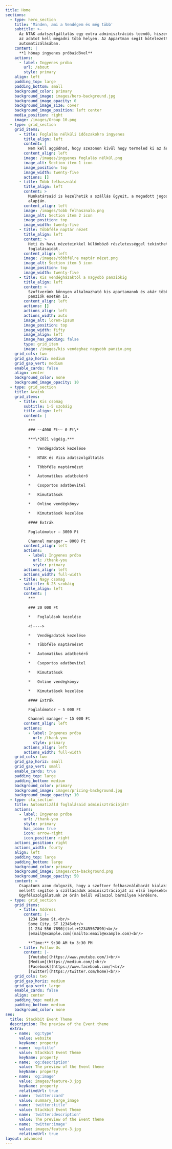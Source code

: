 ```yaml
---
title: Home
sections:
  - type: hero_section
    title: 'Minden, ami a Vendégem és még több'
    subtitle: >-
      Az NTAK adatszolgáltatás egy extra adminisztrációs teendő, hiszen ugyanazt
      az adatot kell megadni több helyen. Az Appartman segít kötelezettségeid
      automatizálásában.
    content: |
      **1 hónap ingyenes próbaidővel**
    actions:
      - label: Ingyenes próba
        url: /about
        style: primary
    align: left
    padding_top: large
    padding_bottom: small
    background_color: primary
    background_image: images/hero-background.jpg
    background_image_opacity: 0
    background_image_size: cover
    background_image_position: left center
    media_position: right
    image: /images/Group 10.png
  - type: grid_section
    grid_items:
      - title: Foglalás nélküli időszakokra ingyenes
        title_align: left
        content: |
          Nem kell aggódnod, hogy szezonon kívül hogy termeled ki az árat.
        content_align: left
        image: /images/ingyenes foglalás nélkül.png
        image_alt: Section item 1 icon
        image_position: top
        image_width: twenty-five
        actions: []
      - title: Több felhasználó
        title_align: left
        content: >
          Munkatársaid is kezelhetik a szállás ügyeit, a megadott jogosultságok
          alapján.
        content_align: left
        image: /images/tobb felhasznalo.png
        image_alt: Section item 2 icon
        image_position: top
        image_width: twenty-five
      - title: Többféle naptár nézet
        title_align: left
        content: >
          Heti és havi nézeteinkkel különböző részletességgel tekintheted át a
          foglalásaidat.
        content_align: left
        image: /images/többfélre naptár nézet.png
        image_alt: Section item 3 icon
        image_position: top
        image_width: twenty-five
      - title: Kis vendégházaktól a nagyobb panziókig
        title_align: left
        content: >
          Szoftverünk könnyen alkalmazható kis apartamanok és akár több épületes
          panziók esetén is.
        content_align: left
        actions: []
        actions_align: left
        actions_width: auto
        image_alt: lorem-ipsum
        image_position: top
        image_width: fifty
        image_align: left
        image_has_padding: false
        type: grid_item
        image: /images/kis vendeghaz nagyobb panzio.png
    grid_cols: two
    grid_gap_horiz: medium
    grid_gap_vert: medium
    enable_cards: false
    align: center
    background_color: none
    background_image_opacity: 10
  - type: grid_section
    title: Áraink
    grid_items:
      - title: Kis csomag
        subtitle: 1-5 szobáig
        title_align: left
        content: |
          ***

          ### ~~4000 Ft~~ 0 Ft\*

          ***\*2021 végéig.***

          *   Vendégadatok kezelése

          *   NTAK és Viza adatszolgáltatás

          *   Többféle naptárnézet

          *   Automatikus adatbekérő

          *   Csoportos adatbevitel

          *   Kimutatások

          *   Online vendégkönyv

          *   Kimutatások kezelése

          #### Extrák

          Foglalómotor – 3000 Ft

          Channel manager – 8000 Ft
        content_align: left
        actions:
          - label: Ingyenes próba
            url: /thank-you
            style: primary
        actions_align: left
        actions_width: full-width
      - title: Nagy csomag
        subtitle: 6-25 szobáig
        title_align: left
        content: |
          ***

          ### 20 000 Ft

          *   Foglalások kezelése

          <!---->

          *   Vendégadatok kezelése

          *   Többféle naptárnézet

          *   Automatikus adatbekérő

          *   Csoportos adatbevitel

          *   Kimutatások

          *   Online vendégkönyv

          *   Kimutatások kezelése

          #### Extrák

          Foglalómotor – 5 000 Ft 

          Channel manager – 15 000 Ft
        content_align: left
        actions:
          - label: Ingyenes próba
            url: /thank-you
            style: primary
        actions_align: left
        actions_width: full-width
    grid_cols: two
    grid_gap_horiz: small
    grid_gap_vert: small
    enable_cards: true
    padding_top: large
    padding_bottom: medium
    background_color: primary
    background_image: images/pricing-background.jpg
    background_image_opacity: 10
  - type: cta_section
    title: Automatizáld foglalásaid adminisztrációját!
    actions:
      - label: Ingyenes próba
        url: /thank-you
        style: primary
        has_icon: true
        icon: arrow-right
        icon_position: right
    actions_position: right
    actions_width: fourty
    align: left
    padding_top: large
    padding_bottom: large
    background_color: primary
    background_image: images/cta-background.png
    background_image_opacity: 50
    content: >
      Csapatunk azon dolgozik, hogy a szoftver felhasználóbarát kialakítása
      mellett segítse a szállásadók adminisztrációját az első lépésekben is.
      Ügyfélszolgálatunk 24 órán belül válaszol bármilyen kérdésre.
  - type: grid_section
    grid_items:
      - title: Address
        content: |-
          1234 Some St.<br/>
          Some City, ST 12345<br/>
          [1-234-556-7890](tel:+12345567890)<br/>
          [email@example.com](mailto:email@example.com)<br/>

          **Time:** 9:30 AM to 3:30 PM
      - title: Follow Us
        content: |-
          [Youtube](https://www.youtube.com/)<br/>
          [Medium](https://medium.com/)<br/>
          [Facebook](https://www.facebook.com/)<br/>
          [Twitter](https://twitter.com/home)<br/>
    grid_cols: two
    grid_gap_horiz: medium
    grid_gap_vert: large
    enable_cards: false
    align: center
    padding_top: medium
    padding_bottom: medium
    background_color: none
seo:
  title: Stackbit Event Theme
  description: The preview of the Event theme
  extra:
    - name: 'og:type'
      value: website
      keyName: property
    - name: 'og:title'
      value: Stackbit Event Theme
      keyName: property
    - name: 'og:description'
      value: The preview of the Event theme
      keyName: property
    - name: 'og:image'
      value: images/feature-3.jpg
      keyName: property
      relativeUrl: true
    - name: 'twitter:card'
      value: summary_large_image
    - name: 'twitter:title'
      value: Stackbit Event Theme
    - name: 'twitter:description'
      value: The preview of the Event theme
    - name: 'twitter:image'
      value: images/feature-3.jpg
      relativeUrl: true
layout: advanced
---
```

